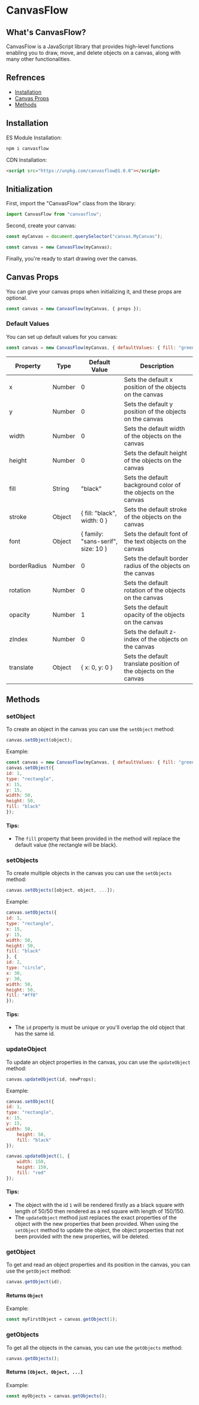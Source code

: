 # CanvasFlow

## What's CanvasFlow?
CanvasFlow is a JavaScript library that provides high-level functions enabling you to draw, move, and delete objects on a canvas, along with many other functionalities.

## Refrences
- <a href="#Installation">Installation</a>
- <a href="#Canvas-Props">Canvas Props</a>
- <a href="#Methods">Methods</a>

## Installation

ES Module Installation:
```js
npm i canvasflow
```

CDN Installation:
```html
<script src="https://unpkg.com/canvasflow@1.0.0"></script>
```

## Initialization
First, import the "CanvasFlow" class from the library:
```js
import CanvasFlow from "canvasflow";
```
Second, create your canvas:
```js
const myCanvas = document.querySelector("canvas.MyCanvas");

const canvas = new CanvasFlow(myCanvas);
```
Finally, you're ready to start drawing over the canvas.

## Canvas Props
You can give your canvas props when initializing it, and these props are optional.
```js
const canvas = new CanvasFlow(myCanvas, { props });
```

### Default Values
You can set up default values for you canvas:
```js
const canvas = new CanvasFlow(myCanvas, { defaultValues: { fill: "green" } });
```
| Property | Type | Default Value | Description |
| -------- | ---- | ------------- | ----------- |
| x | Number | 0 | Sets the default x position of the objects on the canvas |
| y | Number | 0 | Sets the default y position of the objects on the canvas |
| width | Number | 0 | Sets the default width of the objects on the canvas |
| height | Number | 0 | Sets the default height of the objects on the canvas |
| fill | String | "black" | Sets the default background color of the objects on the canvas |
| stroke | Object | { fill: "black", width: 0 } | Sets the default stroke of the objects on the canvas |
| font | Object | { family: "sans-serif", size: 10 } | Sets the default font of the text objects on the canvas |
| borderRadius | Number | 0 | Sets the default border radius of the objects on the canvas |
| rotation | Number | 0 | Sets the default rotation of the objects on the canvas |
| opacity | Number | 1 | Sets the default opacity of the objects on the canvas |
| zIndex | Number | 0 | Sets the default z-index of the objects on the canvas |
| translate | Object | { x: 0, y: 0 } | Sets the default translate position of the objects on the canvas |

## Methods
### setObject
To create an object in the canvas you can use the `setObject` method:
```js
canvas.setObject(object);
```
Example:
```js
const canvas = new CanvasFlow(myCanvas, { defaultValues: { fill: "green" } });
canvas.setObject({
id: 1,
type: "rectangle",
x: 15,
y: 15,
width: 50,
height: 50,
fill: "black"
});
```
#### Tips:
- The `fill` property that been provided in the method will replace the default value (the rectangle will be black).

### setObjects
To create multiple objects in the canvas you can use the `setObjects` method:
```js
canvas.setObjects([object, object, ...]);
```
Example:
```js
canvas.setObjects({
id: 1,
type: "rectangle",
x: 15,
y: 15,
width: 50,
height: 50,
fill: "black"
}, {
id: 2,
type: "circle",
x: 30,
y: 30,
width: 50,
height: 50,
fill: "#ff0"
});
```
#### Tips:
- The `id` property is must be unique or you'll overlap the old object that has the same id.

### updateObject
To update an object properties in the canvas, you can use the `updateObject` method:
```js
canvas.updateObject(id, newProps);
```
Example:
```js
canvas.setObject({
id: 1,
type: "rectangle",
x: 15,
y: 15,
width: 50,
    height: 50,
    fill: "black"
});

canvas.updateObject(1, {
    width: 150,
    height: 150,
    fill: "red"
});
```
#### Tips:
- The object with the id `1` will be rendered firstly as a black square with length of 50/50 then rendered as a red square with length of 150/150.
- The `updateObject` method just replaces the exact properties of the object with the new properties that been provided. When using the `setObject` method to update the object, the object properties that not been provided with the new properties, will be deleted.

### getObject
To get and read an object properties and its position in the canvas, you can use the `getObject` method:
```js
canvas.getObject(id);
```
#### Returns `Object`
Example:
```js
const myFirstObject = canvas.getObject(1);
```

### getObjects
To get all the objects in the canvas, you can use the `getObjects` method:
```js
canvas.getObjects();
```
#### Returns `[Object, Object, ...]`
Example:
```js
const myObjects = canvas.getObjects();
```
